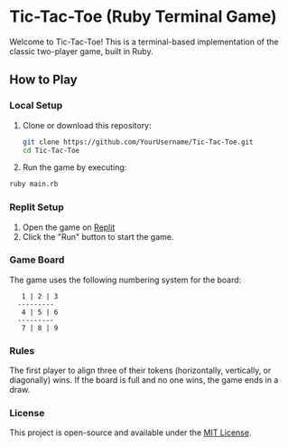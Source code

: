 # Tic-Tac-Toe (Ruby Terminal Game)

Welcome to Tic-Tac-Toe! This is a terminal-based implementation of the classic two-player game, built in Ruby.

## How to Play

### Local Setup
1. Clone or download this repository:
   ```bash
   git clone https://github.com/YourUsername/Tic-Tac-Toe.git
   cd Tic-Tac-Toe
2. Run the game by executing:
  ```bash
  ruby main.rb
  ```

### Replit Setup
1. Open the game on [Replit](https://replit.com/@gimenezjr5/Tic-Tac-Toe?v=1)
2. Click the "Run" button to start the game.

### Game Board
The game uses the following numbering system for the board:
```
   1 | 2 | 3
  ---------
   4 | 5 | 6
  ---------
   7 | 8 | 9
```

### Rules
The first player to align three of their tokens (horizontally, vertically, or diagonally) wins.
If the board is full and no one wins, the game ends in a draw.

### License
This project is open-source and available under the  [MIT License](LICENSE).